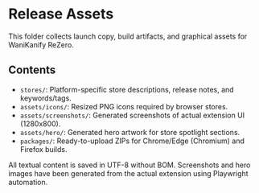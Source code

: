 ﻿# Release Assets

This folder collects launch copy, build artifacts, and graphical assets for WaniKanify ReZero.

## Contents
- `stores/`: Platform-specific store descriptions, release notes, and keywords/tags.
- `assets/icons/`: Resized PNG icons required by browser stores.
- `assets/screenshots/`: Generated screenshots of actual extension UI (1280x800).
- `assets/hero/`: Generated hero artwork for store spotlight sections.
- `packages/`: Ready-to-upload ZIPs for Chrome/Edge (Chromium) and Firefox builds.

All textual content is saved in UTF-8 without BOM. Screenshots and hero images have been generated from the actual extension using Playwright automation.
